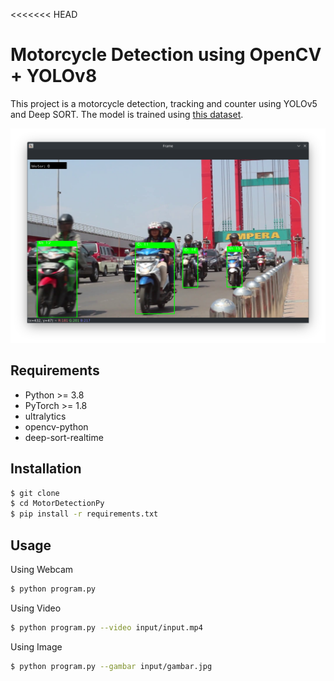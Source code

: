 <<<<<<< HEAD
# Motorcycle Detection using OpenCV + YOLOv8
This project is a motorcycle detection, tracking and counter using YOLOv5 and Deep SORT. The model is trained using [this dataset](https://universe.roboflow.com/magang-bascorro-zbh9t/mobil-motor-and-plat/dataset/1).

![](output/result.png)

## Requirements
- Python >= 3.8
- PyTorch >= 1.8
- ultralytics
- opencv-python
- deep-sort-realtime

## Installation
```bash
$ git clone
$ cd MotorDetectionPy
$ pip install -r requirements.txt
```

## Usage
Using Webcam
```bash
$ python program.py
```

Using Video
```bash
$ python program.py --video input/input.mp4
```

Using Image
```bash
$ python program.py --gambar input/gambar.jpg
```
